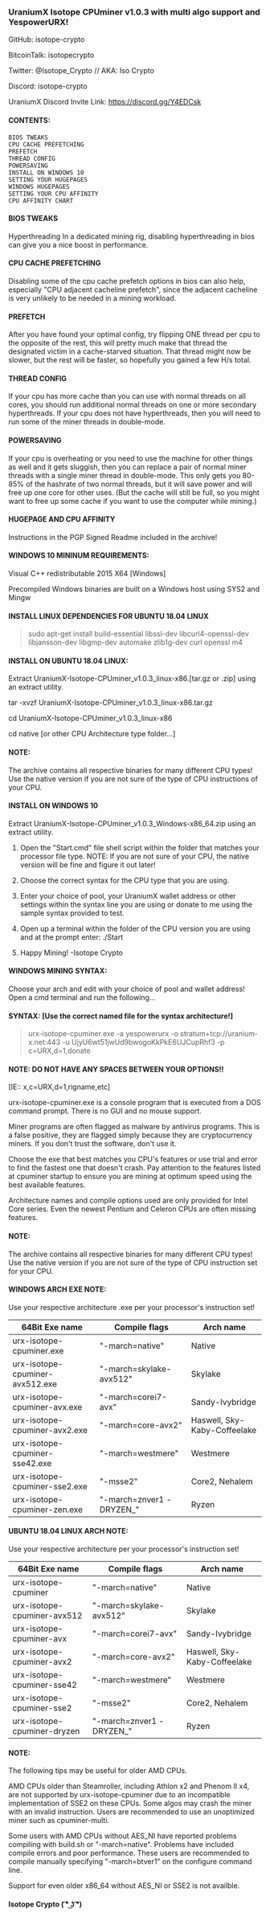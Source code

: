### UraniumX Isotope CPUminer v1.0.3 with multi algo support and YespowerURX!

GitHub: isotope-crypto

BitcoinTalk: isotopecrypto

Twitter: @Isotope_Crypto // AKA: Iso Crypto

Discord: isotope-crypto

UraniumX Discord Invite Link: https://discord.gg/Y4EDCsk


#### CONTENTS:
	BIOS TWEAKS
	CPU CACHE PREFETCHING
	PREFETCH
	THREAD CONFIG
	POWERSAVING
	INSTALL ON WINDOWS 10
	SETTING YOUR HUGEPAGES
	WINDOWS HUGEPAGES
	SETTING YOUR CPU AFFINITY
	CPU AFFINITY CHART


#### BIOS TWEAKS
Hyperthreading
In a dedicated mining rig, disabling hyperthreading in bios can give you a nice boost in performance.

#### CPU CACHE PREFETCHING 
Disabling some of the cpu cache prefetch options in bios can also help, especially "CPU adjacent cacheline prefetch",
since the adjacent cacheline is very unlikely to be needed in a mining workload.

#### PREFETCH
After you have found your optimal config, try flipping ONE thread per cpu to the opposite of the rest, this will pretty
much make that thread the designated victim in a cache-starved situation. That thread might now be slower, but the rest
will be faster, so hopefully you gained a few H/s total.

#### THREAD CONFIG
If your cpu has more cache than you can use with normal threads on all cores, you should run additional normal threads on
one or more secondary hyperthreads. If your cpu does not have hyperthreads, then you will need to run some of the miner
threads in double-mode.

#### POWERSAVING
If your cpu is overheating or you need to use the machine for other things as well and it gets sluggish, then you can
replace a pair of normal miner threads with a single miner thread in double-mode.
This only gets you 80-85% of the hashrate of two normal threads, but it will save power and will free up one core for
other uses.
(But the cache will still be full, so you might want to free up some cache if you want to use the computer while mining.)

#### HUGEPAGE AND CPU AFFINITY
Instructions in the PGP Signed Readme included in the archive!

#### WINDOWS 10 MININUM REQUIREMENTS:
Visual C++ redistributable 2015 X64 [Windows]

Precompiled Windows binaries are built on a Windows host using SYS2 and Mingw

#### INSTALL LINUX DEPENDENCIES FOR UBUNTU 18.04 LINUX

> sudo apt-get install build-essential libssl-dev libcurl4-openssl-dev libjansson-dev libgmp-dev automake zlib1g-dev curl openssl m4

#### INSTALL ON UBUNTU 18.04 LINUX:

Extract UraniumX-Isotope-CPUminer_v1.0.3_linux-x86.[tar.gz or .zip] using an extract utility.

tar -xvzf UraniumX-Isotope-CPUminer_v1.0.3_linux-x86.tar.gz

cd UraniumX-Isotope-CPUminer_v1.0.3_linux-x86

cd native [or other CPU Architecture type folder...]

#### NOTE:
The archive contains all respective binaries for many different CPU types!
Use the native version if you are not sure of the type of CPU instructions of your CPU.

#### INSTALL ON WINDOWS 10
Extract UraniumX-Isotope-CPUminer_v1.0.3_Windows-x86_64.zip using an extract utility.

1. Open the "Start.cmd" file shell script within the folder that matches your processor file type.
   NOTE: If you are not sure of your CPU, the native version will be fine and figure it out later! 

2. Choose the correct syntax for the CPU type that you are using.

3. Enter your choice of pool, your UraniumX wallet address or other settings within the syntax line you
   are using or donate to me using the sample syntax provided to test.
   
4. Open up a terminal within the folder of the CPU version you are using and at the prompt enter: ./Start

5. Happy Mining! -Isotope Crypto

#### WINDOWS MINING SYNTAX:
Choose your arch and edit with your choice of pool and wallet address!
Open a cmd terminal and run the following...

#### SYNTAX: [Use the correct named file for the syntax architecture!]
> urx-isotope-cpuminer.exe -a yespowerurx -o stratum+tcp://uranium-x.net:443 -u UjyU6wt51jwUd9bwogoKkPkE6UJCupRhf3 -p c=URX,d=1,donate

#### NOTE: DO NOT HAVE ANY SPACES BETWEEN YOUR OPTIONS!!
[IE:: x,c=URX,d=1,rigname,etc]

urx-isotope-cpuminer.exe is a console program that is executed from a DOS command prompt.
There is no GUI and no mouse support.

Miner programs are often flagged as malware by antivirus programs.
This is a false positive, they are flagged simply because they are cryptocurrency miners.
If you don't trust the software, don't use it.

Choose the exe that best matches you CPU's features or use trial and error to find the fastest one that doesn't crash.
Pay attention to the features listed at cpuminer startup to ensure you are mining at optimum speed using the best available features.

Architecture names and compile options used are only provided for Intel Core series.
Even the newest Pentium and Celeron CPUs are often missing features.

#### NOTE:
The archive contains all respective binaries for many different CPU types!
Use the native version if you are not sure of the type of CPU instruction set for your CPU.

#### WINDOWS ARCH EXE NOTE:
Use your respective architecture .exe per your processor's instruction set!

64Bit Exe name	|		Compile flags		|	Arch name
------------ | -------------| -------------
urx-isotope-cpuminer.exe | "-march=native" | Native
urx-isotope-cpuminer-avx512.exe | "-march=skylake-avx512" | Skylake
urx-isotope-cpuminer-avx.exe | "-march=corei7-avx" | Sandy-Ivybridge
urx-isotope-cpuminer-avx2.exe | "-march=core-avx2" | Haswell, Sky-Kaby-Coffeelake
urx-isotope-cpuminer-sse42.exe | "-march=westmere" | Westmere
urx-isotope-cpuminer-sse2.exe | "-msse2" | Core2, Nehalem 
urx-isotope-cpuminer-zen.exe | "-march=znver1 -DRYZEN_" | Ryzen


#### UBUNTU 18.04 LINUX ARCH NOTE:
Use your respective architecture per your processor's instruction set!

64Bit Exe name	|		Compile flags		|	Arch name
------------ | -------------| -------------
urx-isotope-cpuminer | "-march=native" | Native
urx-isotope-cpuminer-avx512 | "-march=skylake-avx512" | Skylake
urx-isotope-cpuminer-avx | "-march=corei7-avx" | Sandy-Ivybridge
urx-isotope-cpuminer-avx2 | "-march=core-avx2" | Haswell, Sky-Kaby-Coffeelake
urx-isotope-cpuminer-sse42 | "-march=westmere" | Westmere
urx-isotope-cpuminer-sse2 | "-msse2" | Core2, Nehalem 
urx-isotope-cpuminer-dryzen | "-march=znver1 -DRYZEN_" | Ryzen

#### NOTE:
The following tips may be useful for older AMD CPUs.

AMD CPUs older than Steamroller, including Athlon x2 and Phenom II x4, are
not supported by urx-isotope-cpuminer due to an incompatible implementation of SSE2
on these CPUs.
Some algos may crash the miner with an invalid instruction.
Users are recommended to use an unoptimized miner such as cpuminer-multi.

Some users with AMD CPUs without AES_NI have reported problems compiling
with build.sh or "-march=native".
Problems have included compile errors and poor performance.
These users are recommended to compile manually specifying "-march=btver1" on the configure
command line.

Support for even older x86_64 without AES_NI or SSE2 is not availble.

#### Isotope Crypto  ( ͡° ͜ʖ ͡°)
